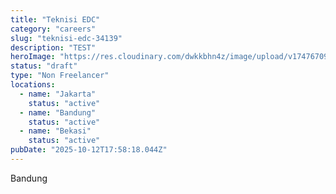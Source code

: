 ```yaml
---
title: "Teknisi EDC"
category: "careers"
slug: "teknisi-edc-34139"
description: "TEST"
heroImage: "https://res.cloudinary.com/dwkkbhn4z/image/upload/v1747670954/uploads/zy70ljky7xa0stxbcslw.png"
status: "draft"
type: "Non Freelancer"
locations:
  - name: "Jakarta"
    status: "active"
  - name: "Bandung"
    status: "active"
  - name: "Bekasi"
    status: "active"
pubDate: "2025-10-12T17:58:18.044Z"
---
```


Bandung